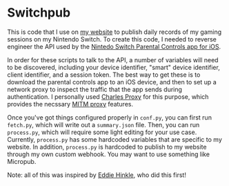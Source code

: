 Switchpub
=========

This is code that I use on [my website](https://cleverdevil.io) to publish daily
records of my gaming sessions on my Nintendo Switch. To create this code, I
needed to reverse engineer the API used by the
[Nintedo Switch Parental Controls app for iOS](https://itunes.apple.com/us/app/nintendo-switch-parental-cont/id1190074407).

In order for these scripts to talk to the API, a number of variables will need
to be discovered, including your device identifier, "smart" device identifier,
client identifier, and a session token. The best way to get these is to download
the parental controls app to an iOS device, and then to set up a network proxy
to inspect the traffic that the app sends during authentication. I personally
used [Charles Proxy](https://www.charlesproxy.com) for this purpose, which
provides the necssary [MITM
proxy](https://www.charlesproxy.com/documentation/proxying/ssl-proxying/)
features. 

Once you've got things configured properly in `conf.py`, you can first run
`fetch.py`, which will write out a `summary.json` file. Then, you can run
`process.py`, which will require some light editing for your use case.
Currently, `process.py` has some hardcoded variables that are specific to my
website. In addition, `process.py` is hardcoded to publish to my website through
my own custom webhook. You may want to use something like Micropub.

Note: all of this was inspired by [Eddie Hinkle](https://eddiehinkle.com), who
did this first!
